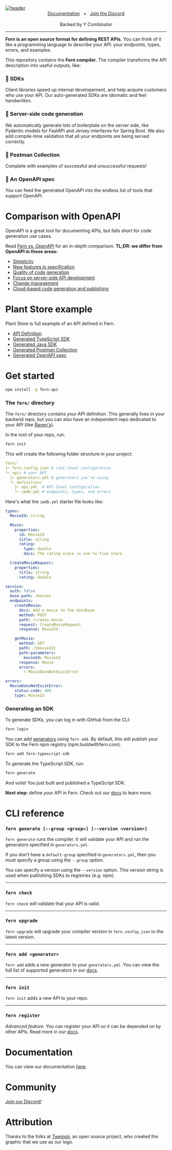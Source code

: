 <a href="https://www.buildwithfern.com/">
  <img src="header.png" alt="header" />
</a>

<div align="center">
  <a href="https://docs.buildwithfern.com/intro" alt="documentation">Documentation</a>
  <span>&nbsp;&nbsp;•&nbsp;&nbsp;</span>
  <a href="https://discord.com/invite/JkkXumPzcG" alt="discord">Join the Discord</a>
</div>

<br />

<div align="center">
Backed by Y Combinator
</div>

---

**Fern is an open source format for defining REST APIs.**
You can think of it like a programming language to describe
your API: your endpoints, types, errors, and examples.

This repository contains the **Fern compiler.** The compiler transforms the API description into useful outputs, like:

### 🌿 SDKs

Client libraries speed up internal developement, and help acquire customers who use your API. Our auto-generated SDKs are idiomatic and feel handwritten.

### 🌿 Server-side code generation

We automatically generate lots of boilerplate on the server side, like Pydantic models for FastAPI and Jersey interfaces for Spring Boot. We also add compile-time validation that all your endpoints are being served correctly.

### 🌿 Postman Collection

Complete with examples of successful and unsuccessful requests!

### 🌿 An OpenAPI spec

You can feed the generated OpenAPI into the endless list of tools that support OpenAPI.

# Comparison with OpenAPI

OpenAPI is a great tool for documenting APIs, but falls short for code generation use cases.

Read [Fern vs. OpenAPI](https://docs.buildwithfern.com/comparison-with-openapi)
for an in-depth comparison. **TL;DR: we differ from OpenAPI in these areas:**

- [Simplicity](https://docs.buildwithfern.com/comparison-with-openapi#simplicity)
- [New features in specification](https://docs.buildwithfern.com/comparison-with-openapi#new-features-in-specification)
- [Quality of code generation](https://docs.buildwithfern.com/comparison-with-openapi#quality-of-code-generation)
- [Focus on server-side API development](https://docs.buildwithfern.com/comparison-with-openapi#focus-on-server-side-api-development)
- [Change management](https://docs.buildwithfern.com/comparison-with-openapi#change-management)
- [Cloud-based code generation and publishing](https://docs.buildwithfern.com/comparison-with-openapi#cloud-based-code-generation-and-publishing)

# Plant Store example

Plant Store is full example of an API defined in Fern.

- [API Definition](https://github.com/fern-api/plantstore-api)
- [Generated TypeScript SDK](https://github.com/fern-api/plantstore-node)
- [Generated Java SDK](https://github.com/fern-api/plantstore-java)
- [Generated Postman Collection](https://github.com/fern-api/plantstore-postman)
- [Generated OpenAPI spec](https://github.com/fern-api/plantstore-openapi)

# Get started

```bash
npm install -g fern-api
```

### The `fern/` directory

The `fern/` directory contains your API definition. This generally lives in your
backend repo, but you can also have an independent repo dedicated to your API (like [Raven's](https://github.com/ravenappdev/raven-api)).

In the root of your repo, run:

```bash
fern init
```

This will create the following folder structure in your project:

```yaml
fern/
├─ fern.config.json # root-level configuration
└─ api/ # your API
  ├─ generators.yml # generators you're using
  └─ definition/
    ├─ api.yml  # API-level configuration
    └─ imdb.yml # endpoints, types, and errors
```

Here's what the `imdb.yml` starter file looks like:

```yaml
types:
  MovieId: string

  Movie:
    properties:
      id: MovieId
      title: string
      rating:
        type: double
        docs: The rating scale is one to five stars

  CreateMovieRequest:
    properties:
      title: string
      rating: double

service:
  auth: false
  base-path: /movies
  endpoints:
    createMovie:
      docs: Add a movie to the database
      method: POST
      path: /create-movie
      request: CreateMovieRequest
      response: MovieId

    getMovie:
      method: GET
      path: /{movieId}
      path-parameters:
        movieId: MovieId
      response: Movie
      errors:
        - MovieDoesNotExistError

errors:
  MovieDoesNotExistError:
    status-code: 404
    type: MovieId
```

### Generating an SDK

To generate SDKs, you can log in with GitHub from the CLI:

```bash
fern login
```

You can add [generators](compiler/generators) using `fern add`. By default, this
will publish your SDK to the Fern npm registry (npm.buildwithfern.com).

```bash
fern add fern-typescript-sdk
```

To generate the TypeScript SDK, run:

```bash
fern generate
```

And voila! You just built and published a TypeScript SDK.

**Next step:** define _your_ API in Fern. Check out our [docs](https://docs.buildwithfern.com/definition) to learn more.

# CLI reference

### `fern generate [--group <group>] [--version <version>]`

`fern generate` runs the compiler. It will validate your API and run the
generators specified in `generators.yml`.

If you don't have a `default-group` specified in `generators.yml`, then you must
specify a group using the `--group` option.

You can specify a version using the `--version` option. This version string is
used when publishing SDKs to registries (e.g. npm).

---

### `fern check`

`fern check` will validate that your API is valid.

---

### `fern upgrade`

`fern upgrade` will upgrade your compiler version in `fern.config.json` to the
latest version.

---

### `fern add <generator>`

`fern add` adds a new generator to your `generators.yml`. You can view the full
list of supported generators in our [docs](https://docs.buildwithfern.com/compiler/generators).

---

### `fern init`

`fern init` adds a new API to your repo.

---

### `fern register`

_Advanced feature._ You can register your API so it can be depended on by other
APIs. Read more in our [docs](https://docs.buildwithfern.com/advanced/depending-on-other-apis).

# Documentation

You can view our documentation [here](https://docs.buildwithfern.com).

# Community

[Join our Discord!](https://discord.com/invite/JkkXumPzcG)

# Attribution

Thanks to the folks at [Twemoji](https://twemoji.twitter.com), an open source project, who created the graphic that we use as our logo.
